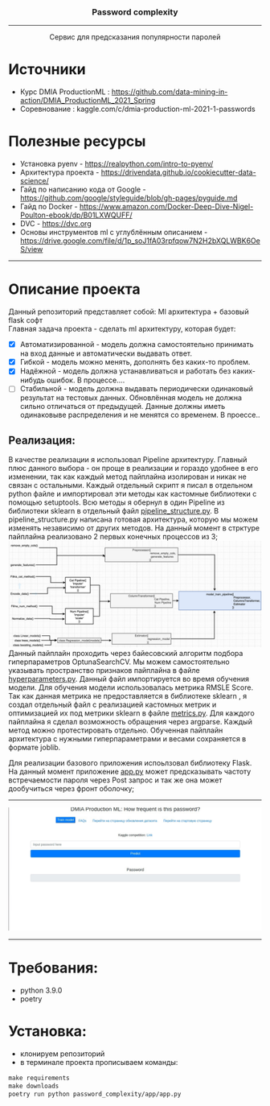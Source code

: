 <h3 align='center'>Password complexity</h3>

---

<p align='center'> Сервис для предсказания популярности паролей</p>


# Источники
- Курс DMIA ProductionML : https://github.com/data-mining-in-action/DMIA_ProductionML_2021_Spring
- Соревнование : kaggle.com/c/dmia-production-ml-2021-1-passwords

# Полезные ресурсы
- Установка pyenv - https://realpython.com/intro-to-pyenv/
- Архитектура проекта - https://drivendata.github.io/cookiecutter-data-science/ 
- Гайд по написанию кода от Google - https://github.com/google/styleguide/blob/gh-pages/pyguide.md
- Гайд по Docker - https://www.amazon.com/Docker-Deep-Dive-Nigel-Poulton-ebook/dp/B01LXWQUFF/
- DVC - https://dvc.org
- Основы инструментов ml с углублённым описанием - https://drive.google.com/file/d/1p_soJ1fA03rpfqow7N2H2bXQLWBK6OeS/view

--- 

# Описание проекта
Данный репозиторий представляет собой: Ml архитектура + базовый flask софт   
Главная задача проекта - сделать ml архитектуру, которая будет: 
-  [x] Автоматизированной - модель должна самостоятельно принимать на вход данные и автоматически выдавать ответ.
-  [x] Гибкой - модель можно менять, дополнять без каких-то проблем.
-  [x] Надёжной - модель должна устанавливаться и работать без каких-нибудь ошибок. В процессе....
-  [ ] Стабильной - модель должна выдавать периодически одинаковый результат на тестовых данных. Обновлённая модель не должна сильно отличаться от предыдущей. Данные должны иметь одинаковыве распределения и не менятся со временем.  В проессе..

## Реализация:
В качестве реализации я использовал Pipeline архитектуру. Главный плюс данного выбора - он проще в реализации и гораздо удобнее в его изменении, так как каждый метод пайплайна изолирован и никак не связан с остальными.
Каждый отдельный скрипт я писал в отдельном python файле и импортировал эти методы как кастомные библиотеки с помощью setuptools. Всю методы я обернул в один Pipeline из библиотеки sklearn в отдельный файл [pipeline_structure.py](https://github.com/Lisstrange/password_complexity/blob/main/password_complexity/utils/pipeline_structure.py). В pipeline_structure.py написана готовая архитектура, которую мы можем изменять независимо от других методов. 
На данный момент в стрктуре пайплайна реализовано 2 первых конечных процессов из 3;
<img width=800 src="https://github.com/Lisstrange/benchmark/blob/main/%D0%A1%D0%BD%D0%B8%D0%BC%D0%BE%D0%BA%20%D1%8D%D0%BA%D1%80%D0%B0%D0%BD%D0%B0%202021-09-21%20%D0%B2%2000.25.36.png" alt="bench">
Данный пайплайн проходить через байесовский алгоритм подбора гиперпараметров OptunaSearchCV. Мы можем самостоятельно указывать пространство признаков пайплайна в файле [hyperparameters.py](https://github.com/Lisstrange/password_complexity/blob/main/password_complexity/utils/hyperparameters.py). Данный файл импортируется во время обучения модели.
Для обучения модели использовалась метрика RMSLE Score. Так как данная метрика не предоставляется в библиотеке sklearn , я создал отдельный файл с реализацией кастомных метрик и оптимизацией их под метрики sklearn в файле [metrics.py](https://github.com/Lisstrange/password_complexity/blob/main/password_complexity/metrics/metrics.py). 
Для каждого пайплайна я сделал возможность обращения через argparse. Каждый метод можно протестировать отдельно. 
Обученная пайплайн архитектура с нужными гиперпараметрами и весами сохраняется в формате joblib.

Для реализации базового приложения испоьлзовал библиотеку Flask. На данный момент приложение [app.py](https://github.com/Lisstrange/password_complexity/blob/main/password_complexity/app/app.py) может предсказывать частоту встречаемости пароля через Post запрос и так же она может дообучиться через фронт оболочку;

---

<img width=800 src="https://github.com/Lisstrange/benchmark/blob/main/Password_app_front.jpeg" alt="bench">

---

# Требования:
- python 3.9.0
- poetry

# Установка:
- клонируем репозиторий
- в терминале проекта прописываем команды:

```
make requirements
make downloads
poetry run python password_complexity/app/app.py
```
